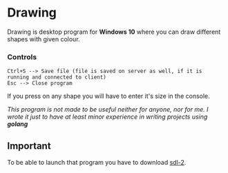 # Drawing

Drawing is desktop program for **Windows 10** where you can draw different shapes with given colour.

### Controls
```
Ctrl+S --> Save file (file is saved on server as well, if it is running and connected to client)
Esc --> Close program
```
If you press on any shape you will have to enter it's size in the console.

*This program is not made to be useful neither for anyone, nor for me. I wrote it just to have at least minor experience in writing projects using **golang***

## Important
To be able to launch that program you have to download [sdl-2](https://github.com/veandco/go-sdl2/).
